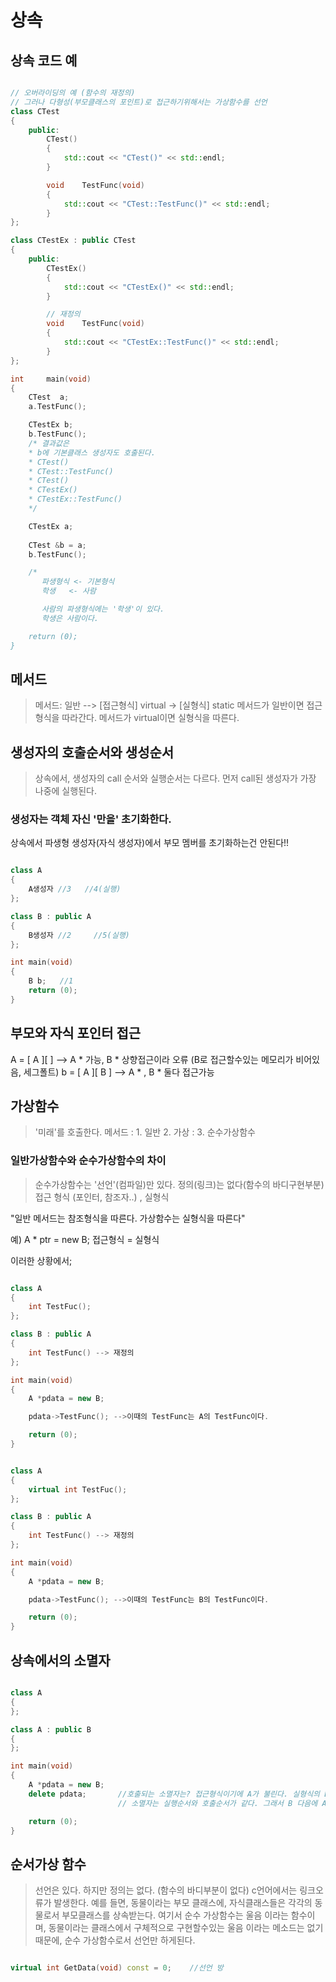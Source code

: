 # 상속

## 상속 코드 예
```cpp

// 오버라이딩의 예 (함수의 재정의)
// 그러나 다형성(부모클래스의 포인트)로 접근하기위해서는 가상함수를 선언
class CTest
{
	public:
		CTest()
		{
			std::cout << "CTest()" << std::endl;
		}

		void	TestFunc(void)
		{
			std::cout << "CTest::TestFunc()" << std::endl;
		}
};

class CTestEx : public CTest
{
	public:
		CTestEx()
		{
			std::cout << "CTestEx()" << std::endl;
		}

		// 재정의
		void	TestFunc(void)
		{
			std::cout << "CTestEx::TestFunc()" << std::endl;
		}
};

int		main(void)
{
	CTest  a;
	a.TestFunc();

	CTestEx b;
	b.TestFunc(); 
	/* 결과값은
	* b에 기본클래스 생성자도 호출된다.
	* CTest()
	* CTest::TestFunc()
	* CTest()
	* CTestEx()
	* CTestEx::TestFunc()
	*/

	CTestEx a;
	
	CTest &b = a;
	b.TestFunc();

	/* 
	   파생형식 <- 기본형식
	   학생 	<- 사람

	   사람의 파생형식에는 '학생'이 있다.
	   학생은 사람이다.

	return (0);
}

```

## 메서드
> 메서드: 일반 --> [접근형식]
		 virtual -> [실형식]
		 static
메서드가 일반이면 접근형식을 따라간다.
메서드가 virtual이면 실형식을 따른다.

##  생성자의 호출순서와 생성순서
> 상속에서, 생성자의 call 순서와 실행순서는 다르다.
먼저 call된 생성자가 가장 나중에 실행된다.

### 생성자는 객체 자신 '만을' 초기화한다.
상속에서 파생형 생성자(자식 생성자)에서 부모 멤버를 초기화하는건 안된다!!

```cpp

class A
{
	A생성자 //3   //4(실행)
};

class B : public A
{
	B생성자 //2	 //5(실행)
};

int	main(void)
{
	B b;   //1
	return (0);
}

```

## 부모와 자식 포인터 접근
A   =   [ A ][   ]  --> A * 가능, B * 상향접근이라 오류  (B로 접근할수있는 메모리가 비어있음, 세그폴트)
b   =   [ A ][ B ]  --> A * , B * 둘다 접근가능


## 가상함수
> '미래'를 호출한다.
메서드 : 1. 일반
		 2. 가상 : 3. 순수가상함수

### 일반가상함수와 순수가상함수의 차이
> 순수가상함수는 '선언'(컴파일)만 있다. 정의(링크)는 없다(함수의 바디구현부분)
접근 형식 (포인터, 참조자..) , 실형식

"일반 메서드는 참조형식을 따른다. 가상함수는 실형식을 따른다"

예) A * ptr   = new B;
	접근형식 = 실형식

이러한 상황에서;

```cpp

class A
{
	int	TestFuc();
};

class B : public A
{
	int	TestFunc() --> 재정의
};

int	main(void)
{
	A *pdata = new B;

	pdata->TestFunc(); -->이때의 TestFunc는 A의 TestFunc이다.

	return (0);
}	

```


```cpp

class A
{
	virtual int	TestFuc();
};

class B : public A
{
	int	TestFunc() --> 재정의
};

int	main(void)
{
	A *pdata = new B;

	pdata->TestFunc(); -->이때의 TestFunc는 B의 TestFunc이다.

	return (0);
}	

```

## 상속에서의 소멸자

```cpp

class A
{
};

class A : public B
{
};

int main(void)
{
	A *pdata = new B;
	delete pdata;		//호출되는 소멸자는? 접근형식이기에 A가 불린다. 실형식의 B의 소멸자는 호출이 되지않는다. 실형식을 호출하려면 A의 소멸자에 virtual을 붙인다.
						// 소멸자는 실행순서와 호출순서가 같다. 그래서 B 다음에 A가 호출된다.

	return (0);
}

```

## 순서가상 함수
> 선언은 있다. 하지만 정의는 없다. (함수의 바디부분이 없다)
	c언어에서는 링크오류가 발생한다. 
	예를 들면, 동물이라는 부모 클래스에, 자식클래스들은 각각의 동물로서 부모클래스를 상속받는다.
	여기서 순수 가상함수는 울음 이라는 함수이며, 동물이라는 클래스에서 구체적으로 구현할수있는 울음 이라는 메소드는 없기때문에,
	순수 가상함수로서 선언만 하게된다.

```cpp

virtual int GetData(void) const = 0;	//선언 방

```

